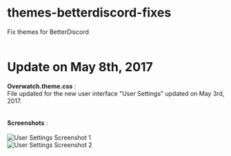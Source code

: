 # themes-betterdiscord-fixes
Fix themes for BetterDiscord<br /><br />

# Update on May 8th, 2017
<b>Overwatch.theme.css</b> :<br />
File updated for the new user interface "User Settings" updated on May 3rd, 2017.<br /><br /><br />
<b>Screenshots</b> :<br /><br />
<img src="https://i.gyazo.com/afd12adb7446a5e59cc0fff232ff4a4e.png" alt="User Settings Screenshot 1" /><br />
<img src="https://i.gyazo.com/d74bde3ea9aeb13c9f17cd8737fa9dff.png" alt="User Settings Screenshot 2" />

